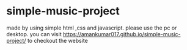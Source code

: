 # simple-music-project
made by using simple html ,css and javascript.
please use the pc or desktop.
you can visit https://amankumar017.github.io/simple-music-project/ to checkout the website
